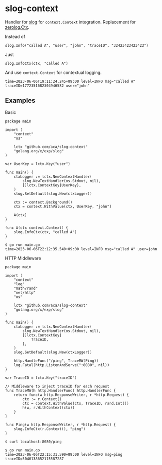 # slog-context

Handler for [slog](https://pkg.go.dev/golang.org/x/exp/slog) for `context.Context` integration. Replacement for  [zerolog.Ctx](https://github.com/rs/zerolog#contextcontext-integration).

Instead of
```
slog.Info("called A", "user", "john", "traceID", "32423423423423")
```

Just 
```
slog.InfoCtx(ctx, "called A")
```

And use `context.Context` for contextual logging.
```
time=2023-06-06T19:11:24.245+09:00 level=INFO msg="called A" traceID=1772351682304946582 user="john"
```

## Examples

Basic
```
package main

import (
	"context"
	"os"

	lctx "github.com/aca/slog-context"
	"golang.org/x/exp/slog"
)

var UserKey = lctx.Key("user")

func main() {
	ctxLogger := lctx.NewContextHandler(
		slog.NewTextHandler(os.Stdout, nil), 
		[]lctx.ContextKey{UserKey},
	)
	slog.SetDefault(slog.New(ctxLogger))

	ctx := context.Background()
	ctx = context.WithValue(ctx, UserKey, "john")

	A(ctx)
}

func A(ctx context.Context) {
	slog.InfoCtx(ctx, "called A")
}
```

```
$ go run main.go
time=2023-06-06T22:12:35.540+09:00 level=INFO msg="called A" user=john
```

HTTP Middleware
```
package main

import (
	"context"
	"log"
	"math/rand"
	"net/http"
	"os"

	lctx "github.com/aca/slog-context"
	"golang.org/x/exp/slog"
)

func main() {
	ctxLogger := lctx.NewContextHandler(
		slog.NewTextHandler(os.Stdout, nil),
		[]lctx.ContextKey{
			TraceID,
		},
	)
	slog.SetDefault(slog.New(ctxLogger))

	http.HandleFunc("/ping", TraceMW(Ping))
	log.Fatal(http.ListenAndServe(":8080", nil))
}

var TraceID = lctx.Key("traceID")

// Middleware to inject traceID for each request
func TraceMW(h http.HandlerFunc) http.HandlerFunc {
	return func(w http.ResponseWriter, r *http.Request) {
		ctx := r.Context()
		ctx = context.WithValue(ctx, TraceID, rand.Int())
		h(w, r.WithContext(ctx))
	}
}

func Ping(w http.ResponseWriter, r *http.Request) {
	slog.InfoCtx(r.Context(), "ping")
}
```
```
$ curl localhost:8080/ping

$ go run main.go
time=2023-06-06T22:15:31.590+09:00 level=INFO msg=ping traceID=5040138652115587287
```
